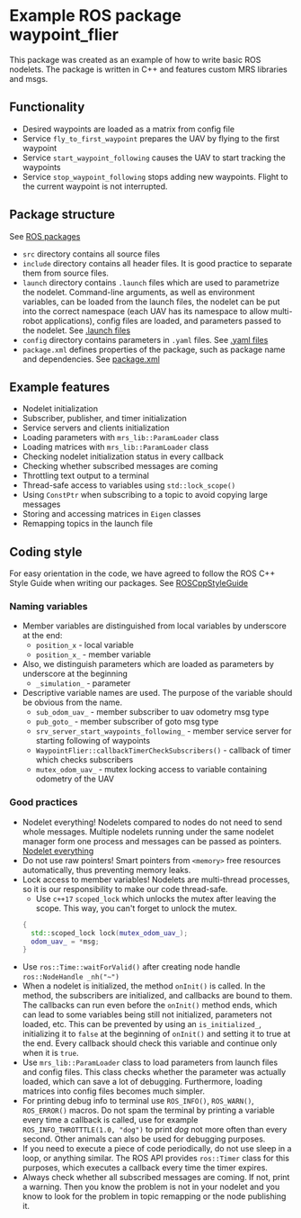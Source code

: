 # Example ROS package waypoint_flier

This package was created as an example of how to write basic ROS nodelets. The package is written in C++ and features custom MRS libraries and msgs.

## Functionality

* Desired waypoints are loaded as a matrix from config file
* Service `fly_to_first_waypoint` prepares the UAV by flying to the first waypoint
* Service `start_waypoint_following` causes the UAV to start tracking the waypoints
* Service `stop_waypoint_following` stops adding new waypoints. Flight to the current waypoint is not interrupted.

## Package structure

See [ROS packages](http://wiki.ros.org/Packages)

* `src` directory contains all source files
* `include` directory contains all header files. It is good practice to separate them from source files.
* `launch` directory contains `.launch` files which are used to parametrize the nodelet. Command-line arguments, as well as environment variables, can be loaded from the launch files, the nodelet can be put into the correct namespace (each UAV has its namespace to allow multi-robot applications), config files are loaded, and parameters passed to the nodelet. See [.launch files](http://wiki.ros.org/roslaunch/XML)
* `config` directory contains parameters in `.yaml` files. See [.yaml files](http://wiki.ros.org/rosparam)
* `package.xml` defines properties of the package, such as package name and dependencies. See [package.xml](http://wiki.ros.org/catkin/package.xml)

## Example features

* Nodelet initialization
* Subscriber, publisher, and timer initialization
* Service servers and clients initialization
* Loading parameters with `mrs_lib::ParamLoader` class
* Loading matrices with `mrs_lib::ParamLoader` class
* Checking nodelet initialization status in every callback
* Checking whether subscribed messages are coming
* Throttling text output to a terminal
* Thread-safe access to variables using `std::lock_scope()`
* Using `ConstPtr` when subscribing to a topic to avoid copying large messages
* Storing and accessing matrices in `Eigen` classes
* Remapping topics in the launch file

## Coding style

For easy orientation in the code, we have agreed to follow the ROS C++ Style Guide when writing our packages. See [ROSCppStyleGuide](http://wiki.ros.org/CppStyleGuide)

### Naming variables

* Member variables are distinguished from local variables by underscore at the end:
  - `position_x` -  local variable
  - `position_x_` -  member variable
* Also, we distinguish parameters which are loaded as parameters by underscore at the beginning
  - `_simulation_` - parameter
* Descriptive variable names are used. The purpose of the variable should be obvious from the name.
  - `sub_odom_uav_` - member subscriber to uav odometry msg type
  - `pub_goto_` - member subscriber of goto msg type
  - `srv_server_start_waypoints_following_` - member service server for starting following of waypoints
  - `WaypointFlier::callbackTimerCheckSubscribers()` - callback of timer which checks subscribers
  - `mutex_odom_uav_` - mutex locking access to variable containing odometry of the UAV

### Good practices

* Nodelet everything! Nodelets compared to nodes do not need to send whole messages. Multiple nodelets running under the same nodelet manager form one process and messages can be passed as pointers. [Nodelet everything](https://www.clearpathrobotics.com/assets/guides/ros/Nodelet%20Everything.html)
* Do not use raw pointers! Smart pointers from `<memory>` free resources automatically, thus preventing memory leaks.
* Lock access to member variables! Nodelets are multi-thread processes, so it is our responsibility to make our code thread-safe.
  - Use `c++17` `scoped_lock` which unlocks the mutex after leaving the scope. This way, you can't forget to unlock the mutex.
  ```cpp
  {
    std::scoped_lock lock(mutex_odom_uav_);
    odom_uav_ = *msg;
  }
  ```
* Use `ros::Time::waitForValid()` after creating node handle `ros::NodeHandle _nh("~")`
* When a nodelet is initialized, the method `onInit()` is called. In the method, the subscribers are initialized, and callbacks are bound to them. The callbacks can run even before the `onInit()` method ends, which can lead to some variables being still not initialized, parameters not loaded, etc. This can be prevented by using an `is_initialized_`, initializing it to `false` at the beginning of `onInit()` and setting it to true at the end. Every callback should check this variable and continue only when it is `true`.
* Use `mrs_lib::ParamLoader` class to load parameters from launch files and config files. This class checks whether the parameter was actually loaded, which can save a lot of debugging. Furthermore, loading matrices into config files becomes much simpler.
* For printing debug info to terminal use `ROS_INFO()`, `ROS_WARN()`, `ROS_ERROR()` macros. Do not spam the terminal by printing a variable every time a callback is called, use for example `ROS_INFO_THROTTTLE(1.0, "dog")` to print *dog* not more often than every second. Other animals can also be used for debugging purposes.
* If you need to execute a piece of code periodically, do not use sleep in a loop, or anything similar. The ROS API provides `ros::Timer` class for this purposes, which executes a callback every time the timer expires.
* Always check whether all subscribed messages are coming. If not, print a warning. Then you know the problem is not in your nodelet and you know to look for the problem in topic remapping or the node publishing it.

